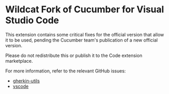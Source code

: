 
# Wildcat Fork of Cucumber for Visual Studio Code

This extension contains some critical fixes for the official version that allow it to be used, pending the Cucumber team's publication of a new official version.

Please do not redistribute this or publish it to the Code extension marketplace.

For more information, refer to the relevant GitHub issues:
- [gherkin-utils](https://github.com/cucumber/gherkin-utils/pull/16)
- [vscode](https://github.com/cucumber/vscode/issues/76)
